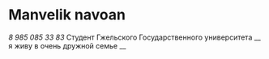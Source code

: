 # Manvelik navoan 
_8 985 085 33 83_
Студент Гжельского Государственного университета 
__ я живу в очень дружной семье __

